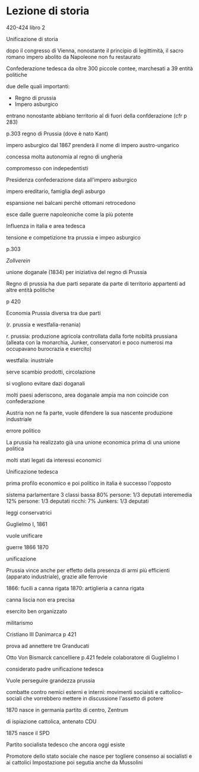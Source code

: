 # Lezione di storia

420-424 libro 2

Unificazione di storia

dopo il congresso di Vienna, nonostante il principio di legittimità, il sacro romano impero abolito da Napoleone non fu restaurato

Confederazione tedesca
da oltre 300 piccole contee, marchesati a 39 entità politiche

due delle quali importanti:
* Regno di prussia
* Impero asburgico

entrano nonostante abbiano territorio al di fuori della confderazione (cfr p 283)

p.303 regno di Prussia (dove è nato Kant)

impero asburgico dal 1867 prenderà il nome di impero austro-ungarico

concessa molta autonomia al regno di ungheria

compromesso con indepedentisti

Presidenza confederazione data all'impero asburgico

impero ereditario, famiglia degli asburgo

espansione nei balcani perchè ottomani retrocedono

esce dalle guerre napoleoniche come la più potente

Influenza in italia e area tedesca


tensione e competizione tra prussia e impeo asburgico

p.303

_Zollverein_

unione doganale (1834) per iniziativa del regno di Prussia

Regno di prussia ha due parti separate da parte di territorio appartenti ad altre entità politiche

p 420

Economia Prussia diversa tra due parti

(r. prussia e westfalia-renania)

r. prussia: produzione agricola controllata dalla forte nobiltà prussiana  (alleata con la monarchia, Junker, conservatori e poco numerosi ma occupavano burocrazia e esercito)

westfalia: inustriale

serve scambio prodotti, circolazione

si vogliono evitare dazi doganali

molti paesi aderiscono, area doganale ampia ma non coincide con confederazione

Austria non ne fa parte, vuole difendere la sua nascente produzione industriale


errore politico

La prussia ha realizzato già una unione economica prima di una unione politica
 
molti stati legati da interessi economici

Unificazione tedesca

prima profilo economico e poi politico
in italia è successo l'opposto



sistema parlamentare 
3 classi
bassa 80% persone: 1/3 deputati
interemedia 12% persone: 1/3 deputati
ricchi: 7% Junkers: 1/3 deputati

leggi conservatrici


Guglielmo I, 1861 

vuole unificare

guerre 1866 1870

unificazione

Prussia vince anche per effetto della presenza di armi più efficienti (apparato industriale), grazie alle ferrovie

1866: fucili a canna rigata
1870: artiglieria a canna rigata

canna liscia non era precisa

esercito ben organizzato

militarismo

Cristiano III Danimarca p 421

prova ad annettere tre Granducati

Otto Von Bismarck cancelliere
p.421
fedele colaboratore di Guglielmo I

considerato padre unificazione tedesca

Vuole perseguire grandezza prussia

combatte contro nemici esterni e interni:
movimenti sociaisti e cattolico-sociali che vorrebbero mettere in discussione l'assetto di potere

1870 nasce in germania partito di centro, Zentrum

di ispiazione cattolica, antenato CDU

1875 nasce il SPD

Partito socialista tedesco che ancora oggi esiste


 Promotore dello stato sociale che nasce per togliere consenso ai socialisti e ai cattolici
Impostazione poi segutia anche da Mussolini
<!--stackedit_data:
eyJoaXN0b3J5IjpbMTc0MDEwMjg0LC0zMzU5MDg4MTUsLTIwMz
Q2NDQ2MjMsMTAxNTM4MTcwNF19
-->